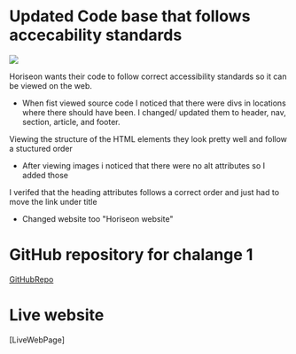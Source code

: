 # Updated Code base that follows accecability standards
<img src="Landing-page">

Horiseon wants their code to follow correct accessibility standards so it can be viewed on the web.

* When fist viewed source code I noticed that there were divs in locations where there should have been. I changed/ updated them to header, nav, section, article, and footer.

 Viewing the structure of the HTML elements they look pretty well and follow a stuctured order 

* After viewing images i noticed that there were no alt attributes so I added those

I verifed that the heading attributes follows a correct order and just had to move the link under title

* Changed website too "Horiseon website"

# GitHub repository for chalange 1
[GitHubRepo](https://github.com/rdiego56/Landing-page-project)

# Live website 
[LiveWebPage] 